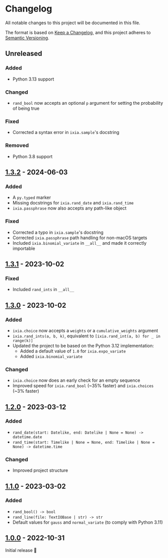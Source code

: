 # Changelog

All notable changes to this project will be documented in this file.

The format is based on [Keep a Changelog](https://keepachangelog.com/en/1.0.0/),
and this project adheres to [Semantic Versioning](https://semver.org/spec/v2.0.0.html).

## Unreleased

### Added
* Python 3.13 support

### Changed
* `rand_bool` now accepts an optional `p` argument for setting the probability
  of being true

### Fixed
* Corrected a syntax error in `ixia.sample`'s docstring

### Removed
* Python 3.8 support

## [1.3.2] - 2024-06-03

### Added
- A `py.typed` marker
- Missing docstrings for `ixia.rand_date` and `ixia.rand_time`
- `ixia.passphrase` now also accepts any path-like object

### Fixed
- Corrected a typo in `ixia.sample`'s docstring
- Corrected `ixia.passphrase` path handling for non-macOS targets
- Included `ixia.binomial_variate` in `__all__` and made it correctly importable

## [1.3.1] - 2023-10-02

### Fixed
- Included `rand_ints` in `__all__`

## [1.3.0] - 2023-10-02

### Added
- `ixia.choice` now accepts a `weights` or a `cumulative_weights` argument
- `ixia.rand_ints(a, b, k)`, equivalent to
  `[ixia.rand_int(a, b) for _ in range(k)]`
- Updated the project to be based on the Python 3.12 implementation:
  - Added a default value of `1.0` for `ixia.expo_variate`
  - Added `ixia.binomial_variate`

### Changed
- `ixia.choice` now does an early check for an empty sequence
- Improved speed for `ixia.rand_bool` (~35% faster) and
  `ixia.choices` (~3% faster)

## [1.2.0] - 2023-03-12

### Added
- `rand_date(start: Datelike, end: Datelike | None = None) -> datetime.date`
- `rand_time(start: Timelike | None = None, end: Timelike | None = None) -> datetime.time`

### Changed
- Improved project structure

## [1.1.0] - 2023-03-02

### Added
- `rand_bool() -> bool`
- `rand_line(file: TextIOBase | str) -> str`
- Default values for `gauss` and `normal_variate` (to comply with Python 3.11)

## [1.0.0] - 2022-10-31

Initial release 🎉

[1.0.0]: https://github.com/trag1c/ixia/releases/tag/1.0.0
[1.1.0]: https://github.com/trag1c/ixia/compare/1.0.0...1.1.0
[1.2.0]: https://github.com/trag1c/ixia/compare/1.1.0...1.2.0
[1.3.0]: https://github.com/trag1c/ixia/compare/1.2.0...1.3.0
[1.3.1]: https://github.com/trag1c/ixia/compare/1.3.0...1.3.1
[1.3.2]: https://github.com/trag1c/ixia/compare/1.3.1...1.3.2
